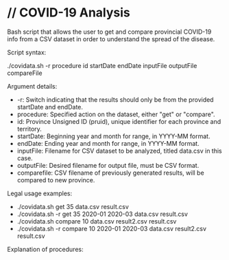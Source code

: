 # // COVID-19 Analysis

Bash script that allows the user to get and compare provincial COVID-19 info from a CSV dataset in order to understand the spread of the disease.



Script syntax:

./covidata.sh -r procedure id startDate endDate inputFile outputFile compareFile

Argument details:
- -r: Switch indicating that the results should only be from the provided startDate and endDate.
- procedure: Specified action on the dataset, either "get" or "compare".
- id: Province Unsigned ID (pruid), unique identifier for each province and territory.
- startDate: Beginning year and month for range, in YYYY-MM format.
- endDate: Ending year and month for range, in YYYY-MM format.
- inputFile: Filename for CSV dataset to be analyzed, titled data.csv in this case.
- outputFile: Desired filename for output file, must be CSV format.
- comparefile: CSV filename of previously generated results, will be compared to new province.

Legal usage examples:
- ./covidata.sh get 35 data.csv result.csv
- ./covidata.sh -r get 35 2020-01 2020-03 data.csv result.csv
- ./covidata.sh compare 10 data.csv result2.csv result.csv
- ./covidata.sh -r compare 10 2020-01 2020-03 data.csv result2.csv result.csv

Explanation of procedures:


<!-- ![alt text](https://raw.githubusercontent.com/bscottnz/todo/master/todo.png "App Preview") -->

